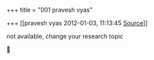 +++
title = "001 pravesh vyas"

+++
[[pravesh vyas	2012-01-03, 11:13:45 [Source](https://groups.google.com/g/bvparishat/c/ObpqVsQkS1Q)]]



not available, change your research topic  



